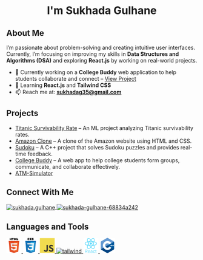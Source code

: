 <h1 align="center">I'm Sukhada Gulhane</h1>

## About Me
I’m passionate about problem-solving and creating intuitive user interfaces. Currently, I’m focusing on improving my skills in **Data Structures and Algorithms (DSA)** and exploring **React.js** by working on real-world projects.

- 🚀 Currently working on a **College Buddy** web application to help students collaborate and connect – [View Project](https://github.com/sukhada35/College-Buddy)
- 🌱 Learning **React.js** and **Tailwind CSS**
- 📫 Reach me at: **sukhadag35@gmail.com**

## Projects
- [Titanic Survivability Rate](https://github.com/ashmit27j/Tech-project-modified) – An ML project analyzing Titanic survivability rates.
- [Amazon Clone](https://github.com/sukhada35/amazon-clone) – A clone of the Amazon website using HTML and CSS.
- [Sudoku](https://github.com/sukhada35/Sudoku) – A C++ project that solves Sudoku puzzles and provides real-time feedback.
- [College Buddy](https://github.com/sukhada35/College-Buddy) – A web app to help college students form groups, communicate, and collaborate effectively.
- [ATM-Simulator](https://github.com/sukhada35/ATM-Simulator) 

## Connect With Me
<p align="left">
  <a href="https://instagram.com/sukhada.gulhane" target="blank">
    <img align="center" src="https://raw.githubusercontent.com/rahuldkjain/github-profile-readme-generator/master/src/images/icons/Social/instagram.svg" alt="sukhada.gulhane" height="30" width="40" />
  </a>
  <a href="https://linkedin.com/in/sukhada-gulhane-68834a242" target="blank">
    <img align="center" src="https://raw.githubusercontent.com/rahuldkjain/github-profile-readme-generator/master/src/images/icons/Social/linked-in-alt.svg" alt="sukhada-gulhane-68834a242" height="30" width="40"/>
  </a>
</p>

## Languages and Tools
<p align="left">
  <a href="https://www.w3.org/html/" target="_blank" rel="noreferrer">
    <img src="https://raw.githubusercontent.com/devicons/devicon/master/icons/html5/html5-original-wordmark.svg" alt="html5" width="40" height="40"/>
  </a>
  <a href="https://www.w3schools.com/css/" target="_blank" rel="noreferrer">
    <img src="https://raw.githubusercontent.com/devicons/devicon/master/icons/css3/css3-original-wordmark.svg" alt="css3" width="40" height="40"/>
  </a>
  <a href="https://developer.mozilla.org/en-US/docs/Web/JavaScript" target="_blank" rel="noreferrer">
    <img src="https://raw.githubusercontent.com/devicons/devicon/master/icons/javascript/javascript-original.svg" alt="javascript" width="40" height="40"/>
  </a>
  <a href="https://tailwindcss.com/" target="_blank" rel="noreferrer">
    <img src="https://www.vectorlogo.zone/logos/tailwindcss/tailwindcss-icon.svg" alt="tailwind" width="40" height="40"/>
  </a>
  <a href="https://reactjs.org/" target="_blank" rel="noreferrer">
    <img src="https://raw.githubusercontent.com/devicons/devicon/master/icons/react/react-original-wordmark.svg" alt="react" width="40" height="40"/>
  </a>
  <a href="https://www.w3schools.com/cpp/" target="_blank" rel="noreferrer">
    <img src="https://raw.githubusercontent.com/devicons/devicon/master/icons/cplusplus/cplusplus-original.svg" alt="cplusplus" width="40" height="40"/>
  </a>
</p>

